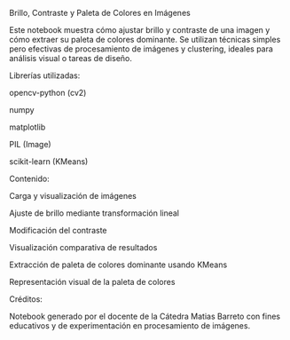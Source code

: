 Brillo, Contraste y Paleta de Colores en Imágenes

Este notebook muestra cómo ajustar brillo y contraste de una imagen y cómo extraer su paleta de colores dominante. 
Se utilizan técnicas simples pero efectivas de procesamiento de imágenes y clustering, ideales para análisis visual o tareas de diseño.

Librerías utilizadas:

opencv-python (cv2)

numpy

matplotlib

PIL (Image)

scikit-learn (KMeans)

Contenido:

Carga y visualización de imágenes

Ajuste de brillo mediante transformación lineal

Modificación del contraste

Visualización comparativa de resultados

Extracción de paleta de colores dominante usando KMeans

Representación visual de la paleta de colores

Créditos:

Notebook generado por el docente de la Cátedra Matias Barreto con fines educativos y de experimentación en procesamiento de imágenes.
